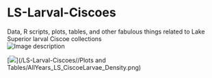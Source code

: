 # LS-Larval-Ciscoes
Data, R scripts, plots, tables, and other fabulous things related to Lake Superior larval Ciscoe collections
<br>
![Image description](link-to-image)

[<img src="/LS-Larval-Ciscoes//Plots and Tables/AllYears_LS_CiscoeLarvae_Density?raw=true"/>](/LS-Larval-Ciscoes//Plots and Tables/AllYears_LS_CiscoeLarvae_Density.png) 
<br>
